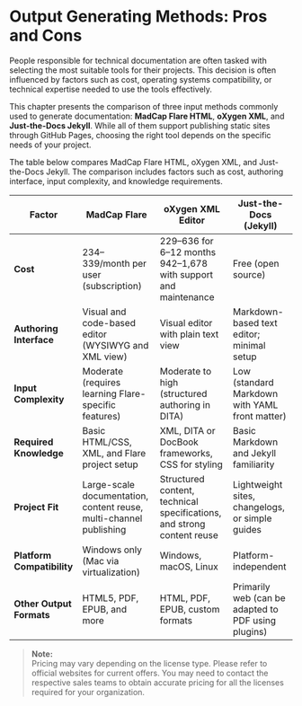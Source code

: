 # Output Generating Methods: Pros and Cons

People responsible for technical documentation are often tasked with selecting the most suitable tools for their projects. This decision is often influenced by factors such as cost, operating systems compatibility, or technical expertise needed to use the tools effectively.

This chapter presents the comparison of three input methods commonly used to generate documentation: **MadCap Flare HTML**, **oXygen XML**, and **Just-the-Docs Jekyll**. While all of them support publishing static sites through GitHub Pages, choosing the right tool depends on the specific needs of your project.

The table below compares MadCap Flare HTML, oXygen XML, and Just-the-Docs Jekyll. The comparison includes factors such as cost, authoring interface, input complexity, and knowledge requirements.

| Factor | MadCap Flare | oXygen XML Editor | Just-the-Docs (Jekyll) |
| -------| ------------ | ----------------- | ----------------------- |
| **Cost** | $234–$339/month per user (subscription) | $229–$636 for 6–12 months <br> $942–$1,678 with support and maintenance | Free (open source)                      |
| **Authoring Interface** | Visual and code-based editor (WYSIWYG and XML view) | Visual editor with plain text view | Markdown-based text editor; minimal setup |
| **Input Complexity** | Moderate (requires learning Flare-specific features) | Moderate to high (structured authoring in DITA) | Low (standard Markdown with YAML front matter) |
| **Required Knowledge** | Basic HTML/CSS, XML, and Flare project setup | XML, DITA or DocBook frameworks, CSS for styling | Basic Markdown and Jekyll familiarity   |
| **Project Fit** | Large-scale documentation, content reuse, multi-channel publishing | Structured content, technical specifications, and strong content reuse | Lightweight sites, changelogs, or simple guides |
| **Platform Compatibility** | Windows only (Mac via virtualization) | Windows, macOS, Linux | Platform-independent |
| **Other Output Formats** | HTML5, PDF, EPUB, and more | HTML, PDF, EPUB, custom formats | Primarily web (can be adapted to PDF using plugins) |

> **Note:**  
> Pricing may vary depending on the license type. Please refer to official websites for current offers. You may need to contact the respective sales teams to obtain accurate pricing for all the licenses required for your organization.
